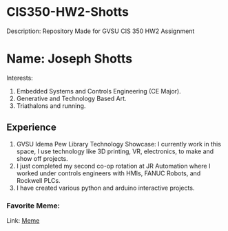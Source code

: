# CIS350-HW2-Shotts
Description: Repository Made for GVSU CIS 350 HW2 Assignment

# Name: Joseph Shotts
Interests:
1. Embedded Systems and Controls Engineering (CE Major).
2. Generative and Technology Based Art.
3. Triathalons and running.

## Experience
1. GVSU Idema Pew Library Technology Showcase: I currently work in this space, I use technology like 3D printing, VR, electronics, to make and show off projects.
2. I just completed my second co-op rotation at JR Automation where I worked under controls engineers with HMIs, FANUC Robots, and Rockwell PLCs.
3. I have created various python and arduino interactive projects.

### Favorite Meme:
Link: [Meme](https://big-chungus.fandom.com/wiki/Big_Chungus_(character))
